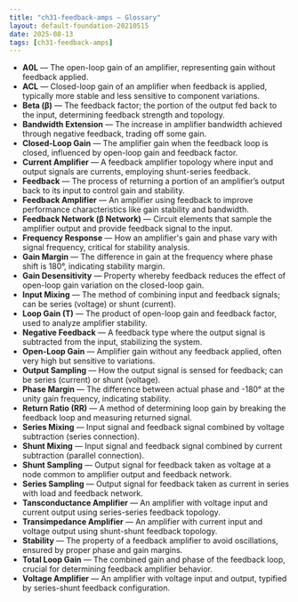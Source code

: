 ```yaml
---
title: "ch31-feedback-amps — Glossary"
layout: default-foundation-20210515
date: 2025-08-13
tags: [ch31-feedback-amps]
---
```


- **A0L** — The open-loop gain of an amplifier, representing gain without feedback applied.  
- **ACL** — Closed-loop gain of an amplifier when feedback is applied, typically more stable and less sensitive to component variations.  
- **Beta (β)** — The feedback factor; the portion of the output fed back to the input, determining feedback strength and topology.  
- **Bandwidth Extension** — The increase in amplifier bandwidth achieved through negative feedback, trading off some gain.  
- **Closed-Loop Gain** — The amplifier gain when the feedback loop is closed, influenced by open-loop gain and feedback factor.  
- **Current Amplifier** — A feedback amplifier topology where input and output signals are currents, employing shunt-series feedback.  
- **Feedback** — The process of returning a portion of an amplifier’s output back to its input to control gain and stability.  
- **Feedback Amplifier** — An amplifier using feedback to improve performance characteristics like gain stability and bandwidth.  
- **Feedback Network (β Network)** — Circuit elements that sample the amplifier output and provide feedback signal to the input.  
- **Frequency Response** — How an amplifier's gain and phase vary with signal frequency, critical for stability analysis.  
- **Gain Margin** — The difference in gain at the frequency where phase shift is 180°, indicating stability margin.  
- **Gain Desensitivity** — Property whereby feedback reduces the effect of open-loop gain variation on the closed-loop gain.  
- **Input Mixing** — The method of combining input and feedback signals; can be series (voltage) or shunt (current).  
- **Loop Gain (T)** — The product of open-loop gain and feedback factor, used to analyze amplifier stability.  
- **Negative Feedback** — A feedback type where the output signal is subtracted from the input, stabilizing the system.  
- **Open-Loop Gain** — Amplifier gain without any feedback applied, often very high but sensitive to variations.  
- **Output Sampling** — How the output signal is sensed for feedback; can be series (current) or shunt (voltage).  
- **Phase Margin** — The difference between actual phase and -180° at the unity gain frequency, indicating stability.  
- **Return Ratio (RR)** — A method of determining loop gain by breaking the feedback loop and measuring returned signal.  
- **Series Mixing** — Input signal and feedback signal combined by voltage subtraction (series connection).  
- **Shunt Mixing** — Input signal and feedback signal combined by current subtraction (parallel connection).  
- **Shunt Sampling** — Output signal for feedback taken as voltage at a node common to amplifier output and feedback network.  
- **Series Sampling** — Output signal for feedback taken as current in series with load and feedback network.  
- **Tansconductance Amplifier** — An amplifier with voltage input and current output using series-series feedback topology.  
- **Transimpedance Amplifier** — An amplifier with current input and voltage output using shunt-shunt feedback topology.  
- **Stability** — The property of a feedback amplifier to avoid oscillations, ensured by proper phase and gain margins.  
- **Total Loop Gain** — The combined gain and phase of the feedback loop, crucial for determining feedback amplifier behavior.  
- **Voltage Amplifier** — An amplifier with voltage input and output, typified by series-shunt feedback configuration.
